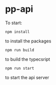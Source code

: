 # pp-api

To start:

```
npm install
```
to install the packages

```
npm run build
```
to build the typecsript

```
npm run start
```
to start the api server
